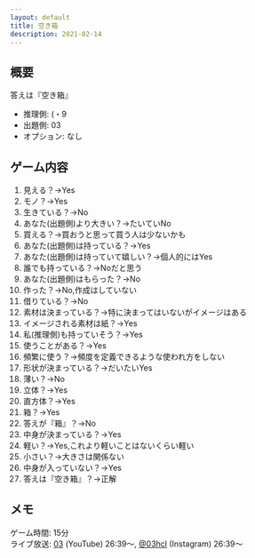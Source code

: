```yaml
---
layout: default
title: 空き箱
description: 2021-02-14
---
```


## 概要

答えは『空き箱』

- 推理側: (・9
- 出題側: 03
- オプション: なし

## ゲーム内容

1. 見える？→Yes
2. モノ？→Yes
3. 生きている？→No
4. あなた(出題側)より大きい？→たいていNo
5. 買える？→買おうと思って買う人は少ないかも
6. あなた(出題側)は持っている？→Yes
7. あなた(出題側)は持っていて嬉しい？→個人的にはYes
8. 誰でも持っている？→Noだと思う
9. あなた(出題側)はもらった？→No
10. 作った？→No,作成はしていない
11. 借りている？→No
12. 素材は決まっている？→特に決まってはいないがイメージはある
13. イメージされる素材は紙？→Yes
14. 私(推理側)も持っていそう？→Yes
15. 使うことがある？→Yes
16. 頻繁に使う？→頻度を定義できるような使われ方をしない
17. 形状が決まっている？→だいたいYes
18. 薄い？→No
19. 立体？→Yes
20. 直方体？→Yes
21. 箱？→Yes
22. 答えが『箱』？→No
23. 中身が決まっている？→Yes
24. 軽い？→Yes,これより軽いことはないくらい軽い
25. 小さい？→大きさは関係ない
26. 中身が入っていない？→Yes
27. 答えは『空き箱』？→正解

## メモ

ゲーム時間: 15分  
ライブ放送: [03](https://www.youtube.com/watch?v=cWpcz7SsXi0&t=1599s) (YouTube) 26:39～, [@03hcl](https://www.instagram.com/tv/CLRY8Rajl1O/) (Instagram) 26:39～
